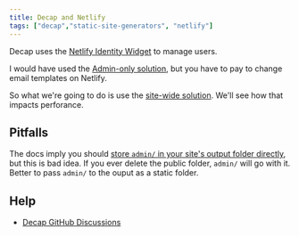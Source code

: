```yaml
---
title: Decap and Netlify
tags: ["decap","static-site-generators", "netlify"]
---
```


Decap uses the [Netlify Identity Widget](https://decapcms.org/docs/choosing-a-backend/#add-the-netlify-identity-widget) to manage users.

I would have used the [Admin-only solution](https://decapcms.org/docs/choosing-a-backend/), but you have to pay to change email templates on Netlify.

So what we're going to do is use the [site-wide solution](https://decapcms.org/docs/choosing-a-backend/). We'll see how that impacts perforance.

## Pitfalls

The docs imply you should [store `admin/` in your site's output folder directly](https://decapcms.org/docs/install-decap-cms/), but this is bad idea. If you ever delete the public folder, `admin/` will go with it. Better to pass `admin/` to the ouput as a static folder.

## Help

- [Decap GitHub Discussions](https://github.com/decaporg/decap-cms/discussions)